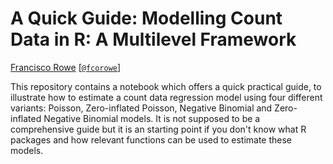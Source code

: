# A Quick Guide: Modelling Count Data in R: A Multilevel Framework

[Francisco Rowe](http://www.franciscorowe.com) [[`@fcorowe`](http://twitter.com/fcorowe)]

This repository contains a notebook which offers a quick practical guide, to illustrate how to estimate a count data regression model using four different variants: Poisson, Zero-inflated Poisson, Negative Binomial and Zero-inflated Negative Binomial models. It is not supposed to be a comprehensive guide but it is an starting point if you don't know what R packages and how relevant functions can be used to estimate these models.
